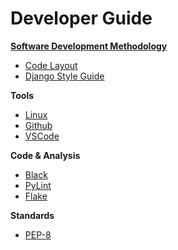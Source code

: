 # Developer Guide

**[Software Development Methodology](methodology.md)**
* [Code Layout](layout.md)
* [Django Style Guide](django.md)

**Tools**
* [Linux](linux.md)
* [Github](github.md)
* [VSCode](vscode.md)

**Code & Analysis**
* [Black](black)
* [PyLint](pylint)
* [Flake](https://flake8.pycqa.org/)

**Standards**
* [PEP-8](https://peps.python.org/pep-0008/)
